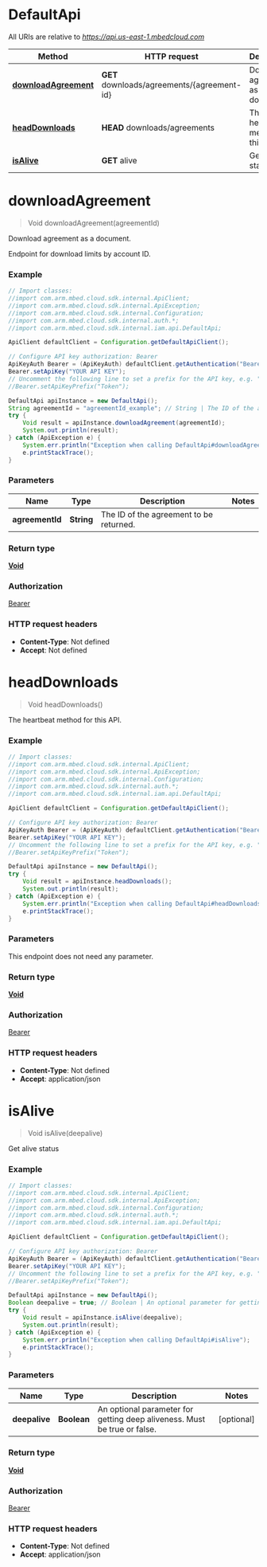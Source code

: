 # DefaultApi

All URIs are relative to *https://api.us-east-1.mbedcloud.com*

Method | HTTP request | Description
------------- | ------------- | -------------
[**downloadAgreement**](DefaultApi.md#downloadAgreement) | **GET** downloads/agreements/{agreement-id} | Download agreement as a document.
[**headDownloads**](DefaultApi.md#headDownloads) | **HEAD** downloads/agreements | The heartbeat method for this API.
[**isAlive**](DefaultApi.md#isAlive) | **GET** alive | Get alive status


<a name="downloadAgreement"></a>
# **downloadAgreement**
> Void downloadAgreement(agreementId)

Download agreement as a document.

Endpoint for download limits by account ID.

### Example
```java
// Import classes:
//import com.arm.mbed.cloud.sdk.internal.ApiClient;
//import com.arm.mbed.cloud.sdk.internal.ApiException;
//import com.arm.mbed.cloud.sdk.internal.Configuration;
//import com.arm.mbed.cloud.sdk.internal.auth.*;
//import com.arm.mbed.cloud.sdk.internal.iam.api.DefaultApi;

ApiClient defaultClient = Configuration.getDefaultApiClient();

// Configure API key authorization: Bearer
ApiKeyAuth Bearer = (ApiKeyAuth) defaultClient.getAuthentication("Bearer");
Bearer.setApiKey("YOUR API KEY");
// Uncomment the following line to set a prefix for the API key, e.g. "Token" (defaults to null)
//Bearer.setApiKeyPrefix("Token");

DefaultApi apiInstance = new DefaultApi();
String agreementId = "agreementId_example"; // String | The ID of the agreement to be returned.
try {
    Void result = apiInstance.downloadAgreement(agreementId);
    System.out.println(result);
} catch (ApiException e) {
    System.err.println("Exception when calling DefaultApi#downloadAgreement");
    e.printStackTrace();
}
```

### Parameters

Name | Type | Description  | Notes
------------- | ------------- | ------------- | -------------
 **agreementId** | **String**| The ID of the agreement to be returned. |

### Return type

[**Void**](.md)

### Authorization

[Bearer](../README.md#Bearer)

### HTTP request headers

 - **Content-Type**: Not defined
 - **Accept**: Not defined

<a name="headDownloads"></a>
# **headDownloads**
> Void headDownloads()

The heartbeat method for this API.



### Example
```java
// Import classes:
//import com.arm.mbed.cloud.sdk.internal.ApiClient;
//import com.arm.mbed.cloud.sdk.internal.ApiException;
//import com.arm.mbed.cloud.sdk.internal.Configuration;
//import com.arm.mbed.cloud.sdk.internal.auth.*;
//import com.arm.mbed.cloud.sdk.internal.iam.api.DefaultApi;

ApiClient defaultClient = Configuration.getDefaultApiClient();

// Configure API key authorization: Bearer
ApiKeyAuth Bearer = (ApiKeyAuth) defaultClient.getAuthentication("Bearer");
Bearer.setApiKey("YOUR API KEY");
// Uncomment the following line to set a prefix for the API key, e.g. "Token" (defaults to null)
//Bearer.setApiKeyPrefix("Token");

DefaultApi apiInstance = new DefaultApi();
try {
    Void result = apiInstance.headDownloads();
    System.out.println(result);
} catch (ApiException e) {
    System.err.println("Exception when calling DefaultApi#headDownloads");
    e.printStackTrace();
}
```

### Parameters
This endpoint does not need any parameter.

### Return type

[**Void**](.md)

### Authorization

[Bearer](../README.md#Bearer)

### HTTP request headers

 - **Content-Type**: Not defined
 - **Accept**: application/json

<a name="isAlive"></a>
# **isAlive**
> Void isAlive(deepalive)

Get alive status



### Example
```java
// Import classes:
//import com.arm.mbed.cloud.sdk.internal.ApiClient;
//import com.arm.mbed.cloud.sdk.internal.ApiException;
//import com.arm.mbed.cloud.sdk.internal.Configuration;
//import com.arm.mbed.cloud.sdk.internal.auth.*;
//import com.arm.mbed.cloud.sdk.internal.iam.api.DefaultApi;

ApiClient defaultClient = Configuration.getDefaultApiClient();

// Configure API key authorization: Bearer
ApiKeyAuth Bearer = (ApiKeyAuth) defaultClient.getAuthentication("Bearer");
Bearer.setApiKey("YOUR API KEY");
// Uncomment the following line to set a prefix for the API key, e.g. "Token" (defaults to null)
//Bearer.setApiKeyPrefix("Token");

DefaultApi apiInstance = new DefaultApi();
Boolean deepalive = true; // Boolean | An optional parameter for getting deep aliveness. Must be true or false.
try {
    Void result = apiInstance.isAlive(deepalive);
    System.out.println(result);
} catch (ApiException e) {
    System.err.println("Exception when calling DefaultApi#isAlive");
    e.printStackTrace();
}
```

### Parameters

Name | Type | Description  | Notes
------------- | ------------- | ------------- | -------------
 **deepalive** | **Boolean**| An optional parameter for getting deep aliveness. Must be true or false. | [optional]

### Return type

[**Void**](.md)

### Authorization

[Bearer](../README.md#Bearer)

### HTTP request headers

 - **Content-Type**: Not defined
 - **Accept**: application/json

